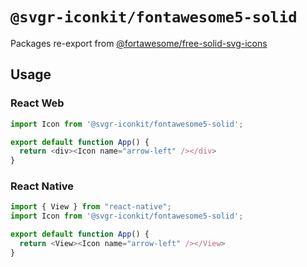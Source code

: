 # `@svgr-iconkit/fontawesome5-solid`

Packages re-export from [@fortawesome/free-solid-svg-icons](https://www.npmjs.com/package/@fortawesome/free-solid-svg-icons)

## Usage

### React Web

```javascript
import Icon from '@svgr-iconkit/fontawesome5-solid';

export default function App() {
  return <div><Icon name="arrow-left" /></div>
}

```

### React Native

```javascript
import { View } from "react-native";
import Icon from '@svgr-iconkit/fontawesome5-solid';

export default function App() {
  return <View><Icon name="arrow-left" /></View>
}

```

